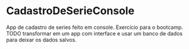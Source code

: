 # CadastroDeSerieConsole
 App de cadastro de series feito em console.
 Exercício para o bootcamp.
 TODO transformar em um app com interface e usar um banco de dados para deixar os dados salvos.
